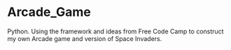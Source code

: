 # Arcade_Game

Python. Using the framework and ideas from Free Code Camp to construct my own Arcade game and version of Space Invaders. 
